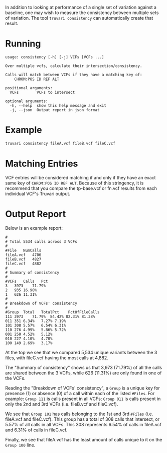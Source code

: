 
In addition to looking at performance of a single set of variation against a baseline, one may wish to measure the consistency between multiple sets of variation. The tool `truvari consistency` can automatically create that result. 

Running
=======

```
usage: consistency [-h] [-j] VCFs [VCFs ...]

Over multiple vcfs, calculate their intersection/consistency.

Calls will match between VCFs if they have a matching key of:
    CHROM:POS ID REF ALT

positional arguments:
  VCFs        VCFs to intersect

optional arguments:
  -h, --help  show this help message and exit
  -j, --json  Output report in json format
```
Example
=======

```bash
truvari consistency fileA.vcf fileB.vcf fileC.vcf
```

Matching Entries
================

VCF entries will be considered matching if and only if they have an exact same key of `CHROM:POS ID REF ALT`. Because of this stringency, it is recommend that you compare the tp-base.vcf or fn.vcf results from each individual VCF's Truvari output.

Output Report
=============

Below is an example report:

```text
#
# Total 5534 calls across 3 VCFs
#
#File	NumCalls
fileA.vcf	4706
fileB.vcf	4827
fileC.vcf	4882
#
# Summary of consistency
#
#VCFs	Calls	Pct
3	3973	71.79%
2	935	16.90%
1	626	11.31%
#
# Breakdown of VCFs' consistency
#
#Group	Total	TotalPct	PctOfFileCalls
111	3973	71.79%	84.42% 82.31% 81.38%
011	351	6.34%	7.27% 7.19%
101	308	5.57%	6.54% 6.31%
110	276	4.99%	5.86% 5.72%
001	250	4.52%	5.12%
010	227	4.10%	4.70%
100	149	2.69%	3.17%
```

At the top we see that we compared 5,534 unique variants between the 3 files, with fileC.vcf having the most calls at 4,882.

The "Summary of consistency" shows us that 3,973 (71.79%) of all the calls are shared between the 3 VCFs, while 626 (11.31%) are only found in one of the VCFs.

Reading the "Breakdown of VCFs' consistency", a `Group` is a unique key for presence (1) or absence (0) of a call within each of the listed `#Files`. For example: `Group 111` is calls present in all VCFs; `Group 011` is calls present in only the 2nd and 3rd VCFs (i.e. fileB.vcf and fileC.vcf).

We see that `Group 101` has calls belonging to the 1st and 3rd `#Files` (i.e. fileA.vcf and fileC.vcf). This group has a total of 308 calls that intersect, or 5.57%  of all calls in all VCFs. This 308 represents 6.54% of calls in fileA.vcf and 6.31% of calls in fileC.vcf. 

Finally, we see that fileA.vcf has the least amount of calls unique to it on the `Group 100` line.